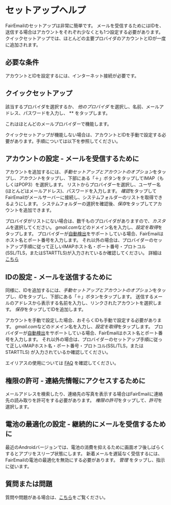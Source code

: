 # セットアップヘルプ

FairEmailのセットアップは非常に簡単です。 メールを受信するためにはIDを、送信する場合はアカウントをそれぞれ少なくとも1つ設定する必要があります。 クイックセットアップでは、ほとんどの主要プロバイダのアカウントとIDが一度に追加されます。

## 必要な条件

アカウントとIDを設定するには、インターネット接続が必要です。

## クイックセットアップ

該当するプロバイダを選択するか、 *他のプロバイダ* を選択し、名前、メールアドレス、パスワードを入力し、 ** をタップします。

これはほとんどのメールプロバイダーで機能します。

クイックセットアップが機能しない場合は、アカウントとIDを手動で設定する必要があります。手順については以下を参照してください。

## アカウントの設定 - メールを受信するために

アカウントを追加するには、*手動セットアップとアカウントのオプション*をタップし、*アカウント*をタップし、下部にある「＋」ボタンをタップしてIMAP（もしくはPOP3）を選択します。 リストからプロバイダーを選択し、ユーザー名(ほとんどはメールアドレス)、パスワードを入力します。 *確認*をタップしてFairEmailがメールサーバーに接続し、システムフォルダーのリストを取得できるようにします。 システムフォルダーの選択を確認後、*保存*をタップしてアカウントを追加できます。

プロバイダがリストにない場合は、数千ものプロバイダがありますので、*カスタム*を選択してください。 *gmail.com*などのドメイン名を入力し、*設定を取得*をタップします。 プロバイダーが[自動検出](https://tools.ietf.org/html/rfc6186)をサポートしている場合、FairEmailはホスト名とポート番号を入力します。 それ以外の場合は、プロバイダーのセットアップ手順に従って正しいIMAPホスト名・ポート番号・プロトコル(SSL/TLS，またはSTARTTLS)が入力されているか確認してください。 詳細は [こちら](https://github.com/M66B/FairEmail/blob/master/FAQ.md#authorizing-accounts)

## IDの設定 - メールを送信するために

同様に、IDを追加するには、*手動セットアップとアカウントのオプション*をタップし、*ID*をタップし、下部にある「＋」ボタンをタップします。 送信するメールのアドレスから表示する名前を入力し、リンクされたアカウントを選択します。 *保存*をタップしてIDを追加します。

アカウントを手動で設定した場合、おそらくIDも手動で設定する必要があります。 *gmail.com*などのドメイン名を入力し、*設定を取得*をタップします。 プロバイダーが[自動検出](https://tools.ietf.org/html/rfc6186)をサポートしている場合、FairEmailはホスト名とポート番号を入力します。 それ以外の場合は、プロバイダーのセットアップ手順に従って正しいIMAPホスト名・ポート番号・プロトコル(SSL/TLS，またはSTARTTLS) が入力されているか確認してください。

エイリアスの使用については [FAQ](https://github.com/M66B/FairEmail/blob/master/FAQ.md#FAQ9) を確認してください。

## 権限の許可 - 連絡先情報にアクセスするために

メールアドレスを検索したり、連絡先の写真を表示する場合はFairEmailに連絡先の読み取りを許可をする必要があります。 *権限の許可*をタップして、*許可*を選択します。

## 電池の最適化の設定 - 継続的にメールを受信するために

最近のAndroidバージョンでは、電池の消費を抑えるために画面オフ後しばらくするとアプリをスリープ状態にします。 新着メールを遅延なく受信するには、FairEmailの電池の最適化を無効にする必要があります。 *管理* をタップし、指示に従います。

## 質問または問題

質問や問題がある場合は、[こちら](https://github.com/M66B/FairEmail/blob/master/FAQ.md)をご覧ください。